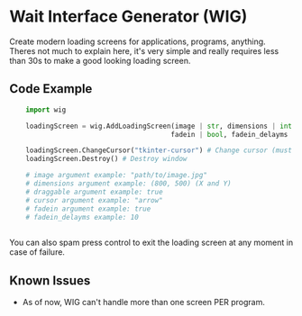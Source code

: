 # Wait Interface Generator (WIG)

Create modern loading screens for applications, programs, anything. Theres not much to explain here, it's very simple and really requires less than 30s to make a good looking loading screen. 

## Code Example

```python
    import wig

    loadingScreen = wig.AddLoadingScreen(image | str, dimensions | int tuple, draggable | bool, cursor | str, 
                                        fadein | bool, fadein_delayms | int)

    loadingScreen.ChangeCursor("tkinter-cursor") # Change cursor (must be a TKinter cursor)
    loadingScreen.Destroy() # Destroy window

    # image argument example: "path/to/image.jpg"
    # dimensions argument example: (800, 500) (X and Y)
    # draggable argument example: true
    # cursor argument example: "arrow"
    # fadein argument example: true
    # fadein_delayms example: 10
    
```

You can also spam press control to exit the loading screen at any moment in case of failure. 

## Known Issues

- As of now, WIG can't handle more than one screen PER program.

